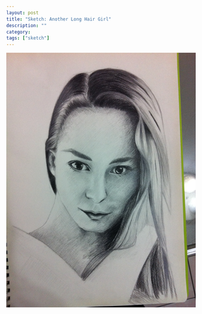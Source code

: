 ```yaml
---
layout: post
title: "Sketch: Another Long Hair Girl"
description: ""
category:
tags: ["sketch"]
---
```


![Another Long Hair Girl](/assets/images/sketch-002.jpg)
